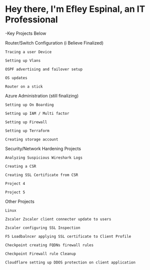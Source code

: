 # Hey there, I'm Efley Espinal, an IT Professional 
-Key Projects Below


  Router/Switch Configuration (i Believe Finalized)
  
    Tracing a user Device
    
    Setting up Vlans 
    
    OSPF advertising and failover setup
    
    OS updates  
    
    Router on a stick 

    
  Azure Administration (still finalizing)
  
    Setting up On Boarding
    
    Setting up IAM / Multi factor
    
    Setting up Firewall
    
    Setting up Terraform
    
    Creating storage account 

    
  Security/Network Hardening  Projects
  
    Analyzing Suspicious Wireshark Logs
    
    Creating a CSR
    
    Creating SSL Certificate from CSR
    
    Project 4
    
    Project 5

    
  Other Projects
  
    Linux
    
    Zscaler Zscaler client connecter update to users
    
    Zscaler configuring SSL Inspection 
    
    F5 Loadbalncer applying SSL certificate to Client Profile 
    
    Checkpoint creating FQDNs firewall rules 
    
    Checkpoint Firewall rule Cleanup
    
    Cloudflare setting up DDOS protection on client application 

